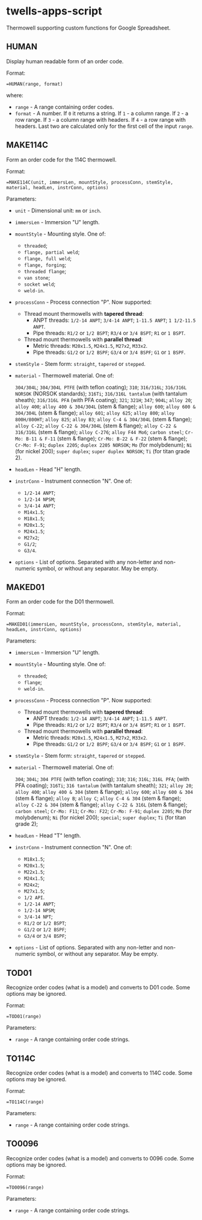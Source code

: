 # twells-apps-script
Thermowell supporting custom functions for Google Spreadsheet.

## HUMAN
Display human readable form of an order code.

Format:

`=HUMAN(range, format)`

where:

- `range` - A range containing order codes.
- `format` - A number. If `0` it returns a string. If `1` - a column range. If `2` - a row range.
            If `3` - a column range with headers. If `4` - a row range with headers.
			Last two are calculated only for the first cell of the input `range`.



## MAKE114C
Form an order code for the 114C thermowell.

Format:

`=MAKE114C(unit, immersLen, mountStyle, processConn, stemStyle, material, headLen, instrConn, options)`

Parameters:

- `unit` - Dimensional unit: `mm` or `inch`.
- `immersLen` - Immersion "U" length.
- `mountStyle` - Mounting style. One of:
  - `threaded`;
  - `flange, partial weld`;
  - `flange, full weld`;
  - `flange, forging`;
  - `threaded flange`;
  - `van stone`;
  - `socket weld`;
  - `weld-in`.
- `processConn` - Process connection "P". Now supported:
  - Thread mount thermowells with **tapered thread**:
    - ANPT threads:
	  `1/2-14 ANPT`; `3/4-14 ANPT`; `1-11.5 ANPT`; `1 1/2-11.5 ANPT`.
	- Pipe threads:
	  `R1/2` or `1/2 BSPT`;
	  `R3/4` or `3/4 BSPT`;
	  `R1` or `1 BSPT`.
  - Thread mount thermowells with **parallel thread**:
	- Metric threads:
      `M20x1.5`, `M24x1.5`, `M27x2`, `M33x2`.
	- Pipe threads:
	  `G1/2` or `1/2 BSPF`;
	  `G3/4` or `3/4 BSPF`;
	  `G1` or `1 BSPF`.
  <!-- TO-DO: Flange mount thermowells -->
  <!-- TO-DO: Flange mount thermowells -->
  <!-- TO-DO: Threaded flange -->
  <!-- TO-DO: Van stone / Lap flange thermowells -->
  <!-- TO-DO: Weld mount thermowells - socket weld -->
  <!-- TO-DO: Weld mount - weld-in thermowells -->
  <!-- TO-DO: Weld mount thermowells - DIN form 4 -->
- `stemStyle` - Stem form: `straight`, `tapered` or `stepped`.
- `material` - Thermowell material. One of:

  `304/304L`; `304/304L PTFE` (with teflon coating); `310`;
  `316/316L`; `316/316L NORSOK` (NORSOK standards);
  `316Ti`;
  `316/316L tantalum` (with tantalum sheath);
  `316/316L PFA` (with PFA coating);
  `321`; `321H`; `347`; `904L`;
  `alloy 20`; `alloy 400`; `alloy 400 & 304/304L` (stem & flange);
  `alloy 600`; `alloy 600 & 304/304L` (stem & flange);
  `alloy 601`; `alloy 625`;
  `alloy 800`; `alloy 800H/800HT`; `alloy 825`;
  `alloy B3`;
  `alloy C-4 & 304/304L` (stem & flange);
  `alloy C-22`; `alloy C-22 & 304/304L` (stem & flange);
  `alloy C-22 & 316/316L` (stem & flange);
  `alloy C-276`;
  `alloy F44 Mo6`;
  `carbon steel`;
  `Cr-Mo: B-11 & F-11` (stem & flange);
  `Cr-Mo: B-22 & F-22` (stem & flange);
  `Cr-Mo: F-91`;
  `duplex 2205`; `duplex 2205 NORSOK`;
  `Mo` (for molybdenum); `Ni` (for nickel 200);
  `super duplex`; `super duplex NORSOK`; `Ti` (for titan grade 2).
- `headLen` - Head "H" length.
- `instrConn` - Instrument connection "N". One of:
  - `1/2-14 ANPT`;
  - `1/2-14 NPSM`;
  - `3/4-14 ANPT`;
  - `M14x1.5`;
  - `M18x1.5`;
  - `M20x1.5`;
  - `M24x1.5`;
  - `M27x2`;
  - `G1/2`;
  - `G3/4`.
- `options` - List of options. Separated with any non-letter and non-numeric symbol, or without any separator. May be empty.



## MAKED01
Form an order code for the D01 thermowell.

Format:

`=MAKED01(immersLen, mountStyle, processConn, stemStyle, material, headLen, instrConn, options)`

Parameters:

- `immersLen` - Immersion "U" length.
- `mountStyle` - Mounting style. One of:
  - `threaded`;
  - `flange`;
  - `weld-in`.
- `processConn` - Process connection "P". Now supported:
  - Thread mount thermowells with **tapered thread**:
    - ANPT threads:
	  `1/2-14 ANPT`; `3/4-14 ANPT`; `1-11.5 ANPT`.
	- Pipe threads:
	  `R1/2` or `1/2 BSPT`;
	  `R3/4` or `3/4 BSPT`;
	  `R1` or `1 BSPT`.
  - Thread mount thermowells with **parallel thread**:
	- Metric threads:
      `M20x1.5`, `M24x1.5`, `M27x2`, `M33x2`.
	- Pipe threads:
	  `G1/2` or `1/2 BSPF`;
	  `G3/4` or `3/4 BSPF`;
	  `G1` or `1 BSPF`.
  <!-- TO-DO: Weld-in thermowells -->
  <!-- TO-DO: Flange mount thermowells -->
- `stemStyle` - Stem form: `straight`, `tapered` or `stepped`.
- `material` - Thermowell material. One of:

  `304`; `304L`; `304 PTFE` (with teflon coating); `310`;
  `316`; `316L`; `316L PFA`; (with PFA coating);
  `316Ti`; `316 tantalum` (with tantalum sheath); `321`;
  `alloy 20`;
  `alloy 400`; `alloy 400 & 304` (stem & flange);
  `alloy 600`; `alloy 600 & 304` (stem & flange);
  `alloy B`;
  `alloy C`; `alloy C-4 & 304` (stem & flange);
  `alloy C-22 & 304` (stem & flange);
  `alloy C-22 & 316L` (stem & flange);
  `carbon steel`; `Cr-Mo: F11`; `Cr-Mo: F22`; `Cr-Mo: F-91`; `duplex 2205`;
  `Mo` (for molybdenum); `Ni` (for nickel 200);
  `special`; `super duplex`; `Ti` (for titan grade 2);
- `headLen` - Head "T" length.
- `instrConn` - Instrument connection "N". One of:
  + `M18x1.5`;
  + `M20x1.5`;
  + `M22x1.5`;
  + `M24x1.5`;
  + `M24x2`;
  + `M27x1.5`;
  + `1/2 API`.
  + `1/2-14 ANPT`;
  + `1/2-14 NPSM`;
  + `3/4-14 NPT`;
  + `R1/2` or `1/2 BSPT`;
  + `G1/2` or `1/2 BSPF`;
  + `G3/4` or `3/4 BSPF`;
- `options` - List of options. Separated with any non-letter and non-numeric symbol, or without any separator. May be empty.



## TOD01
Recognize order codes (what is a model) and converts to D01 code. Some options may be ignored.

Format:

`=TOD01(range)`

Parameters:

- `range` - A range containing order code strings.



## TO114C
Recognize order codes (what is a model) and converts to 114C code. Some options may be ignored.

Format:

`=TO114C(range)`

Parameters:

- `range` - A range containing order code strings.



## TO0096
Recognize order codes (what is a model) and converts to 0096 code. Some options may be ignored.

Format:

`=TO0096(range)`

Parameters:

- `range` - A range containing order code strings.
